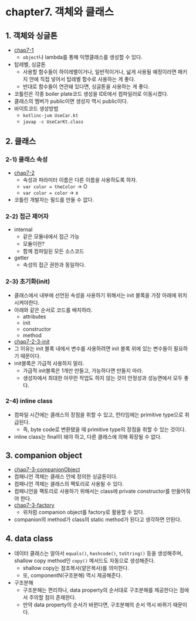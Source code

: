 # chapter7. 객체와 클래스

## 1. 객체와 싱글톤

* [chap7-1](./codes/chap7/chap7-1-annonymous.kt)
    * `object`나 lambda를 통해 익명클래스를 생성할 수 있다.
* 탑레벨, 싱글톤
    * 사용할 함수들이 하이레벨이거나, 일반적이거나, 넓게 사용될 예정이라면 패키지 안에 직접 넣어서 탑레벨 함수로 사용하는 게 좋다.
    * 반대로 함수들이 연관돼 있다면, 싱글톤을 사용하는 게 좋다.
* 코틀린은 각종 boiler plate코드 생성을 IDE에서 컴파일러로 이동시켰다.
* 클래스의 멤버가 public이면 생성자 역시 public이다.
* 바이트코드 생성방법
    * `kotlinc-jvm UseCar.kt`
    * `javap -c UseCarKt.class`

## 2. 클래스

### 2-1) 클래스 속성

* [chap7-2](./codes/chap7/chap7-2-class.kt)
    * 속성과 파라미터 이름은 다른 이름을 사용하도록 하자.
    * `var color = theColor` -> O
    * `var color = color` -> x
* 코틀린 개발자는 필드를 만들 수 없다.

### 2-2) 접근 제어자

* internal
    * 같은 모듈내에서 접근 가능
    * 모듈이란?
    * 함께 컴파일된 모든 소스코드
* getter
    * 속성의 접근 권한과 동일하다.
  
### 2-3) 초기화(init)

* 클래스에서 내부에 선언된 속성을 사용하기 위해서는 init 블록을 가장 아래에 위치시켜야한다.
* 아래와 같은 순서로 코드를 배치하라.
    * attributes
    * init
    * constructor
    * method
* [chap7-2-3-init](./codes/chap7/chap7-2-3-init.kt)
* 그 이유는 init 블록 내에서 변수를 사용하려면 init 블록 위에 있는 변수들이 필요하기 때문이다.
* init블록은 가급적 사용하지 말라.
    * 가급적 init블록은 1개만 만들고, 가능하다면 만들지 마라.
    * 생성자에서 최대한 아무런 작업도 하지 않는 것이 안정성과 성능면에서 모두 좋다.

### 2-4) inline class

* 컴파일 시간에는 클래스의 장점을 취할 수 있고, 런타임에는 primitive type으로 취급된다.
    * 즉, byte code로 변환됐을 때 primitive type의 장점을 취할 수 있는 것이다.
* inline class는 final이 돼야 하고, 다른 클래스에 의해 확장될 수 없다.

## 3. companion object

* [chap7-3-companionObject](./codes/chap7/chap7-3-companionObject.kt)
* 컴패니언 객체는 클래스 안에 정의한 싱글톤이다.
* 컴패니언 객체는 클래스의 팩토리로 사용될 수 있다.
* 컴패니언을 팩토리로 사용하기 위해서는 class에 private constructor를 만들어줘야 한다.
* [chap7-3-factory](./codes/chap7/chap7-3-factory.kt)
    * 위처럼 companion object를 factory로 활용할 수 있다.
* companion의 method가 class의 static method가 된다고 생각하면 안된다.
  
## 4. data class

* 데이터 클래스는 알아서 `equals()`, `hashcode()`, `toString()` 등을 생성해주며, shallow copy method인 `copy()` 메서드도 자동으로 생성해준다.
    * shallow copy는 참조복사(얕은복사)를 의미한다.
    * 또, componentN(구조분해) 역시 제공해준다.
* 구조분해
    * 구조분해는 편리하나, data property의 순서대로 구조분해를 제공한다는 점에서 주의할 점이 존재한다.
    * 만약 data property의 순서가 바뀐다면, 구조분해의 순서 역시 바뀌기 때문이다.